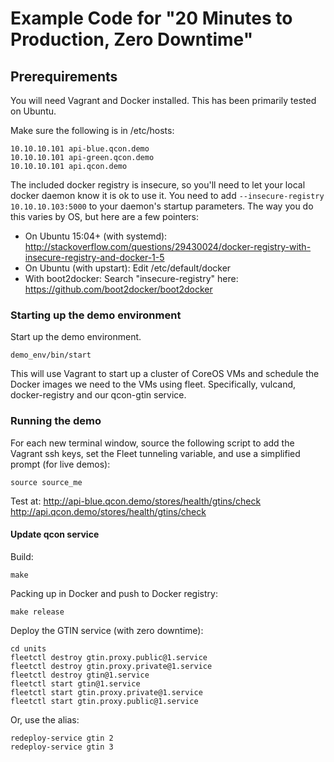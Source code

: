 Example Code for "20 Minutes to Production, Zero Downtime"
==========================================================

Prerequirements
--------------------

You will need Vagrant and Docker installed. This has been primarily tested on Ubuntu.

Make sure the following is in /etc/hosts:

```
10.10.10.101 api-blue.qcon.demo
10.10.10.101 api-green.qcon.demo
10.10.10.101 api.qcon.demo
```

The included docker registry is insecure, so you'll need to let your local docker daemon know it is ok to use it. You need to add `--insecure-registry 10.10.10.103:5000` to your daemon's startup parameters. The way you do this varies by OS, but here are a few pointers:

- On Ubuntu 15:04+ (with systemd): http://stackoverflow.com/questions/29430024/docker-registry-with-insecure-registry-and-docker-1-5
- On Ubuntu (with upstart): Edit /etc/default/docker
- With boot2docker: Search "insecure-registry" here: https://github.com/boot2docker/boot2docker


### Starting up the demo environment

Start up the demo environment.

```
demo_env/bin/start
```

This will use Vagrant to start up a cluster of CoreOS VMs and schedule the Docker images we need to the VMs using fleet. Specifically, vulcand, docker-registry and our qcon-gtin service.


### Running the demo

For each new terminal window, source the following script to add the Vagrant ssh keys, set the Fleet tunneling variable, and use a simplified prompt (for live demos): 

```
source source_me
```

Test at:
http://api-blue.qcon.demo/stores/health/gtins/check
http://api.qcon.demo/stores/health/gtins/check

#### Update qcon service

Build:
``` 
make
```

Packing up in Docker and push to Docker registry:
```
make release
```

Deploy the GTIN service (with zero downtime):
```
cd units
fleetctl destroy gtin.proxy.public@1.service
fleetctl destroy gtin.proxy.private@1.service
fleetctl destroy gtin@1.service
fleetctl start gtin@1.service
fleetctl start gtin.proxy.private@1.service
fleetctl start gtin.proxy.public@1.service
```

Or, use the alias:
```
redeploy-service gtin 2
redeploy-service gtin 3
```

